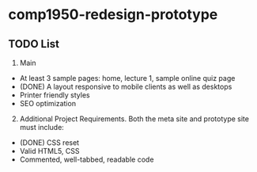 # comp1950-redesign-prototype

## TODO List

1. Main
* At least 3 sample pages: home, lecture 1, sample online quiz page
* (DONE) A layout responsive to mobile clients as well as desktops
* Printer friendly styles
* SEO optimization

2. Additional Project Requirements. Both the meta site and prototype site must include:
* (DONE) CSS reset
* Valid HTML5, CSS
* Commented, well-tabbed, readable code
